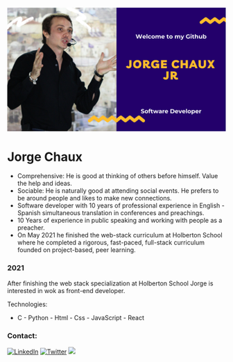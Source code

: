 <!--
**jorgechauxjr/jorgechauxjr** is a ✨ _special_ ✨ repository because its `README.md` (this file) appears on your GitHub profile.

Here are some ideas to get you started:

- 🔭 I’m currently working on ...
- 🌱 I’m currently learning ...
- 👯 I’m looking to collaborate on ...
- 🤔 I’m looking for help with ...
- 💬 Ask me about ...
- 📫 How to reach me: ...
- 😄 Pronouns: ...
- ⚡ Fun fact: ...
-->

![](./assets/img/cover.png)

# Jorge Chaux
- Comprehensive: He is good at thinking of others before himself. Value the help and ideas.
- Sociable: He is naturally good at attending social events. He prefers to be around people and likes to make new connections.
- Software developer with 10 years of professional experience in English - Spanish simultaneous translation in conferences and preachings.
- 10 Years of experience in public speaking and working with people as a preacher.
- On May 2021 he finished the web-stack curriculum at Holberton School where he completed a rigorous, fast-paced, full-stack curriculum founded on project-based, peer learning.
### 2021
After finishing the web stack specialization at Holberton School Jorge is interested in wok as  front-end developer.

Technologies:
- C - Python - Html - Css - JavaScript - React

### Contact:
<a href="https://co.linkedin.com/in/jorgechauxjr" target="_blank"><img src="https://img.shields.io/badge/LinkedIn--_.svg?style=social&logo=linkedin" alt="LinkedIn"></a>
	<a href="https://twitter.com/jorgechauxjr" target="_blank"><img src="https://img.shields.io/badge/Twitter--_.svg?style=social&logo=twitter" alt="Twitter"></a>
  <a href="https://medium.com/@jorgechauxjr" target="_blank"><img src="https://img.shields.io/badge/Medium-12100E?style=for-the-badge&logo=medium&logoColor=white">
	</a>
